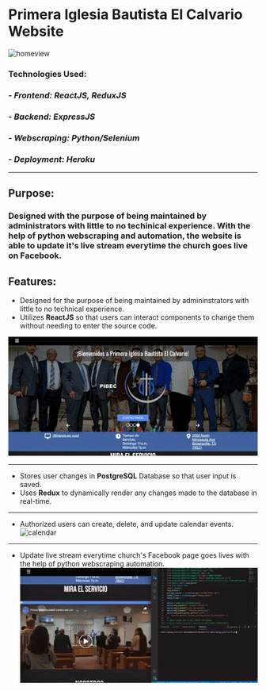 # Primera Iglesia Bautista El Calvario Website

![homeview]

### Technologies Used:
### - *Frontend: ReactJS, ReduxJS*
### - *Backend: ExpressJS*
### - *Webscraping: Python/Selenium*
### - *Deployment: Heroku*

---
## Purpose:
### Designed with the purpose of being maintained by administrators with little to no techinical experience. With the help of python webscraping and automation, the website is able to update it's live stream everytime the church goes live on Facebook. 

## Features:
* Designed for the purpose of being maintained by admininstrators with little to no technical experience.
* Utilizes **ReactJS** so that users can interact components to change them without needing to enter the source code.


![maintained]

---
* Stores user changes in **PostgreSQL** Database so that user input is saved.
* Uses **Redux** to dynamically render any changes made to the database in real-time.
---
* Authorized users can create, delete, and update calendar events. 
![calendar]
---
* Update live stream everytime church's Facebook page goes lives with the help of python webscraping automation.
![automation]




[calendar]: ./docs/gifs/pibec_calendar.gif
[maintained]: ./docs/gifs/pibec_gif.gif
[automation]: ./docs/gifs/pibec_script.gif
[homeview]: ./docs/images/pibec__img.png
